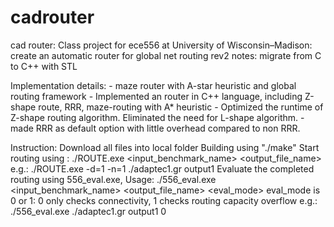 # cadrouter
cad router: Class project for ece556 at University of Wisconsin–Madison: create an automatic router for global net routing
rev2 notes: migrate from C to C++ with STL

Implementation details:
	- maze router with A-star heuristic and global routing framework
	- Implemented an router in C++ language, including Z-shape route, RRR, maze-routing with A* heuristic
	- Optimized the runtime of Z-shape routing algorithm. Eliminated the need for L-shape algorithm.
	- made RRR as default option with little overhead compared to non RRR.

Instruction:
	Download all files into local folder
	Building using "./make"
	Start routing using : ./ROUTE.exe <input_benchmark_name> <output_file_name>
		e.g.: ./ROUTE.exe -d=1 -n=1 ./adaptec1.gr output1
	Evaluate the completed routing using 556_eval.exe,
		Usage: ./556_eval.exe <input_benchmark_name> <output_file_name> <eval_mode>
		eval_mode is 0 or 1: 0 only checks connectivity, 1 checks routing capacity overflow
		e.g.: ./556_eval.exe ./adaptec1.gr output1 0



